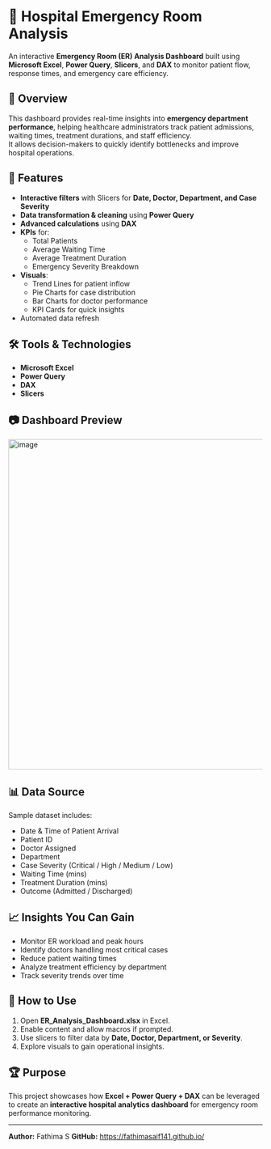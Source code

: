# 🏥 Hospital Emergency Room Analysis

An interactive **Emergency Room (ER) Analysis Dashboard** built using **Microsoft Excel**, **Power Query**, **Slicers**, and **DAX** to monitor patient flow, response times, and emergency care efficiency.

## 📌 Overview
This dashboard provides real-time insights into **emergency department performance**, helping healthcare administrators track patient admissions, waiting times, treatment durations, and staff efficiency.  
It allows decision-makers to quickly identify bottlenecks and improve hospital operations.

## 🚀 Features
- **Interactive filters** with Slicers for **Date, Doctor, Department, and Case Severity**
- **Data transformation & cleaning** using **Power Query**
- **Advanced calculations** using **DAX**
- **KPIs** for:
  - Total Patients
  - Average Waiting Time
  - Average Treatment Duration
  - Emergency Severity Breakdown
- **Visuals**:
  - Trend Lines for patient inflow
  - Pie Charts for case distribution
  - Bar Charts for doctor performance
  - KPI Cards for quick insights
- Automated data refresh

## 🛠 Tools & Technologies
- **Microsoft Excel**
- **Power Query**
- **DAX**
- **Slicers**

## 📷 Dashboard Preview
<img width="1807" height="653" alt="image" src="https://github.com/user-attachments/assets/108f9c2b-e50f-426e-aca8-3471bf46969c" />


## 📊 Data Source
Sample dataset includes:
- Date & Time of Patient Arrival
- Patient ID
- Doctor Assigned
- Department
- Case Severity (Critical / High / Medium / Low)
- Waiting Time (mins)
- Treatment Duration (mins)
- Outcome (Admitted / Discharged)

## 📈 Insights You Can Gain
- Monitor ER workload and peak hours
- Identify doctors handling most critical cases
- Reduce patient waiting times
- Analyze treatment efficiency by department
- Track severity trends over time

## 🔄 How to Use
1. Open **ER_Analysis_Dashboard.xlsx** in Excel.
2. Enable content and allow macros if prompted.
3. Use slicers to filter data by **Date, Doctor, Department, or Severity**.
4. Explore visuals to gain operational insights.

## 🏆 Purpose
This project showcases how **Excel + Power Query + DAX** can be leveraged to create an **interactive hospital analytics dashboard** for emergency room performance monitoring.

---

**Author:** Fathima S
**GitHub:** https://fathimasaif141.github.io/  

